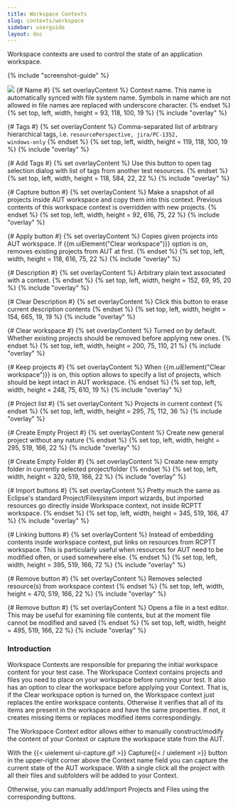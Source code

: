 ```yaml
---
title: Workspace Contexts
slug: contexts/workspace
sidebar: userguide
layout: doc
---
```


Workspace contexts are used to control the state of an application workspace.

{% include "screenshot-guide" %}
<div class="screenshot">
  <img src="{{site.url}}/shared/img/screenshot-workspace-context-editor.png"></img>
  {# Name #}
  {% set overlayContent %}
  Context name. This name is automatically synced with file system name. Symbols in name which are not allowed in file names are replaced with underscore character.
  {% endset %}
  {% set top, left, width, height = 93, 118, 100, 19 %}
  {% include "overlay" %}

  {# Tags #}
  {% set overlayContent %}
  Comma-separated list of arbitrary hierarchical tags, i.e. <code>resourcePerspective, jira/PC-1352, windows-only</code>
  {% endset %}
  {% set top, left, width, height = 119, 118, 100, 19 %}
  {% include "overlay" %}

  {# Add Tags #}
  {% set overlayContent %}
  Use this button to open tag selection dialog with list of tags from another test resources.
  {% endset %}
  {% set top, left, width, height = 118, 584, 22, 22 %}
  {% include "overlay" %}

  {# Capture button  #}
  {% set overlayContent %}
  Make a snapshot of all projects inside AUT workspace and copy them into this context. Previous contents of this workspace context is overridden with new projects.
  {% endset %}
  {% set top, left, width, height = 92, 616, 75, 22 %}
  {% include "overlay" %}

  {# Apply button  #}
  {% set overlayContent %}
  Copies given projects into AUT workspace. If {{m.uiElement("Clear workspace")}} option is on, removes existing projects from AUT at first.
  {% endset %}
  {% set top, left, width, height = 118, 616, 75, 22 %}
  {% include "overlay" %}

  {# Description #}
  {% set overlayContent %}
  Arbitrary plain text associated with a context.
  {% endset %}
  {% set top, left, width, height = 152, 69, 95, 20 %}
  {% include "overlay" %}

  {# Clear Description #}
  {% set overlayContent %}
  Click this button to erase current description contents
  {% endset %}
  {% set top, left, width, height = 154, 665, 19, 19 %}
  {% include "overlay" %}

  {# Clear workspace #}
  {% set overlayContent %}
  Turned on by default. Whether existing projects should be removed before applying new ones.
  {% endset %}
  {% set top, left, width, height = 200, 75, 110, 21 %}
  {% include "overlay" %}
  
  {# Keep projects #}
  {% set overlayContent %}
  When {{m.uiElement("Clear workspace")}} is on, this option allows to specify a list of projects, which should be kept intact in AUT workspace.
  {% endset %}
  {% set top, left, width, height = 248, 75, 610, 19 %}
  {% include "overlay" %}

  {# Project list #}
  {% set overlayContent %}
  Projects in current context
  {% endset %}
  {% set top, left, width, height = 295, 75, 112, 36 %}
  {% include "overlay" %}

  {# Create Empty Project #}
  {% set overlayContent %}
  Create new general project without any nature
  {% endset %}
  {% set top, left, width, height = 295, 519, 166, 22 %}
  {% include "overlay" %}

  {# Create Empty Folder #}
  {% set overlayContent %}
  Create new empty folder in currently selected project/folder
  {% endset %}
  {% set top, left, width, height = 320, 519, 166, 22 %}
  {% include "overlay" %}

  {# Import buttons #}
  {% set overlayContent %}
  Pretty much the same as Eclipse's standard Project/Filesystem import wizards, but imported resources go directly inside Workspace context, not inside RCPTT workspace.
  {% endset %}
  {% set top, left, width, height = 345, 519, 166, 47 %}
  {% include "overlay" %}

  {# Linking buttons #}
  {% set overlayContent %}
  Instead of embedding contents inside workspace context, put links on resources from RCPTT workspace. This is particularly useful when resources for AUT need to be modified often, or used somewhere else.
  {% endset %}
  {% set top, left, width, height = 395, 519, 166, 72 %}
  {% include "overlay" %}

  {# Remove button #}
  {% set overlayContent %}
  Removes selected resource(s) from workspace context
  {% endset %}
  {% set top, left, width, height = 470, 519, 166, 22 %}
  {% include "overlay" %}

  {# Remove button #}
  {% set overlayContent %}
  Opens a file in a text editor. This may be useful for examining file contents, but at the moment file cannot be modified and saved
  {% endset %}
  {% set top, left, width, height = 495, 519, 166, 22 %}
  {% include "overlay" %}
</div>

### Introduction

Workspace Contexts are responsible for preparing the initial workspace content for your test case. 
The Workspace Context contains projects and files you need to place on your workspace before running your test. It also has an option to clear the workspace before applying your Context. That is, if the Clear workspace option is turned on, the Workspace context just replaces the entire workspace contents. 
Otherwise it verifies that all of its items are present in the workspace and have the same properties. If not, it creates missing items or replaces modified items correspondingly.

The Workspace Context editor allows either to manually construct/modify the content of your Context or capture the workspace state from the AUT.

With the {{< uielement ui-capture.gif >}} Capture{{< / uielement >}} button in the upper-right corner above the Context name field you can capture the current state of the AUT workspace. With a single click all the project with all their files and subfolders will be added to your Context.

Otherwise, you can manually add/import Projects and Files using the corresponding buttons. 

